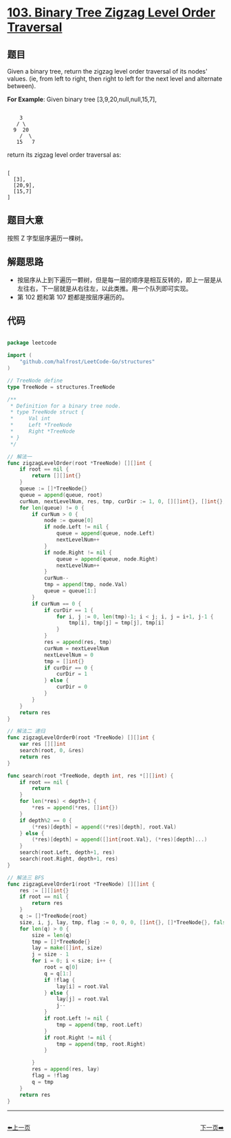 # [103. Binary Tree Zigzag Level Order Traversal](https://leetcode.com/problems/binary-tree-zigzag-level-order-traversal/)

## 题目

Given a binary tree, return the zigzag level order traversal of its nodes' values. (ie, from left to right, then right to left for the next level and alternate between).

**For Example**:
Given binary tree [3,9,20,null,null,15,7],

```

    3
   / \
  9  20
    /  \
   15   7

```

return its zigzag level order traversal as:

```

[
  [3],
  [20,9],
  [15,7]
]

```
 

## 题目大意

按照 Z 字型层序遍历一棵树。

## 解题思路

- 按层序从上到下遍历一颗树，但是每一层的顺序是相互反转的，即上一层是从左往右，下一层就是从右往左，以此类推。用一个队列即可实现。
- 第 102 题和第 107 题都是按层序遍历的。




## 代码

```go

package leetcode

import (
	"github.com/halfrost/LeetCode-Go/structures"
)

// TreeNode define
type TreeNode = structures.TreeNode

/**
 * Definition for a binary tree node.
 * type TreeNode struct {
 *     Val int
 *     Left *TreeNode
 *     Right *TreeNode
 * }
 */

// 解法一
func zigzagLevelOrder(root *TreeNode) [][]int {
	if root == nil {
		return [][]int{}
	}
	queue := []*TreeNode{}
	queue = append(queue, root)
	curNum, nextLevelNum, res, tmp, curDir := 1, 0, [][]int{}, []int{}, 0
	for len(queue) != 0 {
		if curNum > 0 {
			node := queue[0]
			if node.Left != nil {
				queue = append(queue, node.Left)
				nextLevelNum++
			}
			if node.Right != nil {
				queue = append(queue, node.Right)
				nextLevelNum++
			}
			curNum--
			tmp = append(tmp, node.Val)
			queue = queue[1:]
		}
		if curNum == 0 {
			if curDir == 1 {
				for i, j := 0, len(tmp)-1; i < j; i, j = i+1, j-1 {
					tmp[i], tmp[j] = tmp[j], tmp[i]
				}
			}
			res = append(res, tmp)
			curNum = nextLevelNum
			nextLevelNum = 0
			tmp = []int{}
			if curDir == 0 {
				curDir = 1
			} else {
				curDir = 0
			}
		}
	}
	return res
}

// 解法二 递归
func zigzagLevelOrder0(root *TreeNode) [][]int {
	var res [][]int
	search(root, 0, &res)
	return res
}

func search(root *TreeNode, depth int, res *[][]int) {
	if root == nil {
		return
	}
	for len(*res) < depth+1 {
		*res = append(*res, []int{})
	}
	if depth%2 == 0 {
		(*res)[depth] = append((*res)[depth], root.Val)
	} else {
		(*res)[depth] = append([]int{root.Val}, (*res)[depth]...)
	}
	search(root.Left, depth+1, res)
	search(root.Right, depth+1, res)
}

// 解法三 BFS
func zigzagLevelOrder1(root *TreeNode) [][]int {
	res := [][]int{}
	if root == nil {
		return res
	}
	q := []*TreeNode{root}
	size, i, j, lay, tmp, flag := 0, 0, 0, []int{}, []*TreeNode{}, false
	for len(q) > 0 {
		size = len(q)
		tmp = []*TreeNode{}
		lay = make([]int, size)
		j = size - 1
		for i = 0; i < size; i++ {
			root = q[0]
			q = q[1:]
			if !flag {
				lay[i] = root.Val
			} else {
				lay[j] = root.Val
				j--
			}
			if root.Left != nil {
				tmp = append(tmp, root.Left)
			}
			if root.Right != nil {
				tmp = append(tmp, root.Right)
			}

		}
		res = append(res, lay)
		flag = !flag
		q = tmp
	}
	return res
}


```


----------------------------------------------
<div style="display: flex;justify-content: space-between;align-items: center;">
<p><a href="https://github.com/yuxinhuang/Leetcode/blob/main/website/content/ChapterFour/0100~0199/0102.Binary-Tree-Level-Order-Traversal.md/">⬅️上一页</a></p>
<p><a href="https://github.com/yuxinhuang/Leetcode/blob/main/website/content/ChapterFour/0100~0199/0104.Maximum-Depth-of-Binary-Tree.md/">下一页➡️</a></p>
</div>
